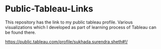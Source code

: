 # Public-Tableau-Links
This repository has the link to my public tableau profile. Various visualizations which I developed as part of learning process of Tableau can be found there.

https://public.tableau.com/profile/sukhada.surendra.sheth#!/
